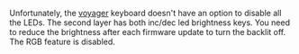 Unfortunately, the [voyager](https://www.zsa.io/voyager) keyboard doesn't have an option to disable all the LEDs.
The second layer has both inc/dec led brightness keys. You need to reduce the brightness after each firmware update to
turn the backlit off.
The RGB feature is disabled.
